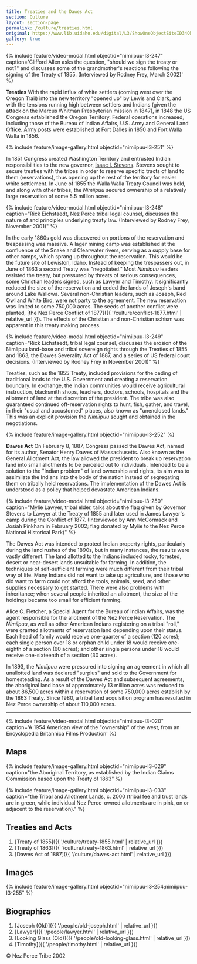 ```yaml
---
title: Treaties and the Dawes Act
section: Culture
layout: section-page
permalink: /culture/treaties.html
original: https://www.lib.uidaho.edu/digital/L3/ShowOneObjectSiteID34ObjectID98.html
gallery: true
---
```


{% include feature/video-modal.html objectid="nimiipuu-l3-247" caption='Clifford Allen asks the question, "should we sign the treaty or not?" and discusses some of the grandmother\'s reactions following the signing of the Treaty of 1855. (Interviewed by Rodney Frey, March 2002)' %}

**Treaties** With the rapid influx of white settlers (coming west over the Oregon Trail) into the new territory "opened up" by Lewis and Clark, and with the tensions running high between settlers and Indians (given the attack on the Marcus Whitman Presbyterian mission in 1847), in 1848 the US Congress established the Oregon Territory. Federal operations increased, including those of the Bureau of Indian Affairs, U.S. Army and General Land Office. Army posts were established at Fort Dalles in 1850 and Fort Walla Walla in 1856.

{% include feature/image-gallery.html objectid="nimiipuu-l3-251" %}

In 1851 Congress created Washington Territory and entrusted Indian responsibilities to the new governor, [Isaac I. Stevens](https://www.lib.uidaho.edu/digital/L3/ShowOneObjectSiteID33ObjectID197.html). Stevens sought to secure treaties with the tribes in order to reserve specific tracts of land to them (reservations), thus opening up the rest of the territory for easier white settlement. In June of 1855 the Walla Walla Treaty Council was held, and along with other tribes, the _Nimíipuu_ secured ownership of a relatively large reservation of some 5.5 million acres.

{% include feature/video-modal.html objectid="nimiipuu-l3-248" caption="Rick Eichstaedt, Nez Perce tribal legal counsel, discusses the nature of and principles underlying treaty law. (Interviewed by Rodney Frey, November 2001)" %}

In the early 1860s gold was discovered on portions of the reservation and trespassing was massive. A lager mining camp was established at the confluence of the Snake and Clearwater rivers, serving as a supply base for other camps, which sprang up throughout the reservation. This would be the future site of Lewiston, Idaho. Instead of keeping the trespassers out, in June of 1863 a second Treaty was "negotiated." Most _Nimíipuu_ leaders resisted the treaty, but pressured by threats of serious consequences, some Christian leaders signed, such as Lawyer and Timothy. It significantly reduced the size of the reservation and ceded the lands of Joseph's band around Lake Wallowa. Several non-Christian leaders, such as Joseph, Red Owl and White Bird, were not party to the agreement. The new reservation was limited to some 750,000 acres. The seeds of another conflict were planted, [the Nez Perce Conflict of 1877]({{ '/culture/conflict-1877.html' | relative_url }}). The effects of the Christian and non-Christian schism was apparent in this treaty making process.

{% include feature/video-modal.html objectid="nimiipuu-l3-249" caption="Rick Eichstaedt, tribal legal counsel, discusses the erosion of the Nimíipuu land-base and tribal sovereign rights through the Treaties of 1855 and 1863, the Dawes Severality Act of 1887, and a series of US federal court decisions. (Interviewed by Rodney Frey in November 2001)" %}

Treaties, such as the 1855 Treaty, included provisions for the ceding of traditional lands to the U.S. Government and creating a reservation boundary. In exchange, the Indian communities would receive agricultural instruction, blacksmith shops, teachers, doctors, schools, hospitals and the allotment of land at the discretion of the president. The tribe was also guaranteed continued off-reservation rights to hunt, fish, gather, and travel, in their "usual and accustomed" places, also known as "unenclosed lands." This was an explicit provision the _Nimíipuu_ sought and obtained in the negotiations.

{% include feature/image-gallery.html objectid="nimiipuu-l3-252" %}

**Dawes Act** On February 8, 1887, Congress passed the Dawes Act, named for its author, Senator Henry Dawes of Massachusetts. Also known as the General Allotment Act, the law allowed the president to break up reservation land into small allotments to be parceled out to individuals. Intended to be a solution to the "Indian problem" of land ownership and rights, its aim was to assimilate the Indians into the body of the nation instead of segregating them on tribally held reservations. The implementation of the Dawes Act is understood as a policy that helped devastate American Indians.

{% include feature/video-modal.html objectid="nimiipuu-l3-250" caption="Mylie Lawyer, tribal elder, talks about the flag given by Governor Stevens to Lawyer at the Treaty of 1855 and later used in James Lawyer's camp during the Conflict of 1877. (Interviewed by Ann McCormack and Josiah Pinkham in February 2002; flag donated by Mylie to the Nez Perce National Historical Park)" %}

The Dawes Act was intended to protect Indian property rights, particularly during the land rushes of the 1890s, but in many instances, the results were vastly different. The land allotted to the Indians included rocky, forested, desert or near-desert lands unsuitable for farming. In addition, the techniques of self-sufficient farming were much different from their tribal way of life. Many Indians did not want to take up agriculture, and those who did want to farm could not afford the tools, animals, seed, and other supplies necessary to get started. There were also problems with inheritance; when several people inherited an allotment, the size of the holdings became too small for efficient farming.

Alice C. Fletcher, a Special Agent for the Bureau of Indian Affairs, was the agent responsible for the allotment of the Nez Perce Reservation. The _Nimíipuu_, as well as other American Indians registering on a tribal "roll," were granted allotments of reservation land depending upon their status. Each head of family would receive one-quarter of a section (120 acres); each single person over 18 or orphan child under 18 would receive one-eighth of a section (60 acres); and other single persons under 18 would receive one-sixteenth of a section (30 acres).

In 1893, the _Nimíipuu_ were pressured into signing an agreement in which all unallotted land was declared "surplus" and sold to the Government for homesteading. As a result of the Dawes Act and subsequent agreements, the aboriginal land base of approximately 13 million acres was reduced to about 86,500 acres within a reservation of some 750,000 acres establish by the 1863 Treaty. Since 1980, a tribal land acquisition program has resulted in Nez Perce ownership of about 110,000 acres.

--------

{% include feature/video-modal.html objectid="nimiipuu-l3-020" caption='A 1954 American view of the "ownership" of the west, from an Encyclopedia Britannica Films Production' %}

## Maps

{% include feature/image-gallery.html objectid="nimiipuu-l3-029" caption="the Aboriginal Territory, as established by the Indian Claims Commission based upon the Treaty of 1863" %}

{% include feature/image-gallery.html objectid="nimiipuu-l3-033" caption="the Tribal and Allotment Lands, c. 2000 (tribal fee and trust lands are in green, while individual Nez Perce-owned allotments are in pink, on or adjacent to the reservation)." %}

## Treaties and Acts

1. [Treaty of 1855]({{ '/culture/treaty-1855.html' | relative_url }})
2. [Treaty of 1863]({{ '/culture/treaty-1863.html' | relative_url }})
3. [Dawes Act of 1887]({{ '/culture/dawes-act.html' | relative_url }})

## Images

{% include feature/image-gallery.html objectid="nimiipuu-l3-254;nimiipuu-l3-255" %}

## Biographies

1.  [Joseph (Old)]({{ '/people/old-joseph.html' | relative_url }})
2.  [Lawyer]({{ '/people/lawyer.html' | relative_url }})
3.  [Looking Glass (Old)]({{ '/people/old-looking-glass.html' | relative_url }})
4.  [Timothy]({{ '/people/timothy.html' | relative_url }})

© Nez Perce Tribe 2002

